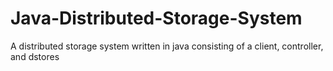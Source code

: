 # Java-Distributed-Storage-System
A distributed storage system written in java consisting of a client, controller, and dstores
